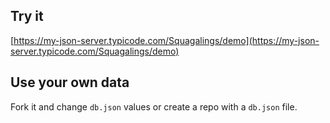 ## Try it

[https://my-json-server.typicode.com/Squagalings/demo](https://my-json-server.typicode.com/Squagalings/demo)

## Use your own data

Fork it and change `db.json` values or create a repo with a `db.json` file.

